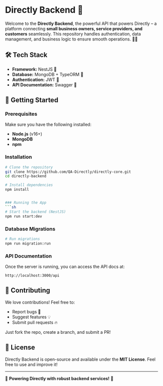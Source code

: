 # Directly Backend 🚀

Welcome to the **Directly Backend**, the powerful API that powers Directly – a platform connecting **small business owners, service providers, and customers** seamlessly. This repository handles authentication, data management, and business logic to ensure smooth operations. 🏪🔗

## 🛠️ Tech Stack
- **Framework:** NestJS 🚀
- **Database:** MongoDB + TypeORM 🐘
- **Authentication:** JWT 🔑
- **API Documentation:** Swagger 📜

## 🚀 Getting Started

### Prerequisites
Make sure you have the following installed:
- **Node.js** (v16+)
- **MongoDB**
-  **npm**

### Installation
```sh
# Clone the repository
git clone https://github.com/QA-Directly/directly-core.git
cd directly-backend

# Install dependencies
npm install  


### Running the App
```sh
# Start the backend (NestJS)
npm run start:dev  
```

### Database Migrations
```sh
# Run migrations
npm run migration:run  
```

### API Documentation
Once the server is running, you can access the API docs at:
```
http://localhost:3000/api
```

## 📌 Contributing
We love contributions! Feel free to:
- Report bugs 🐛
- Suggest features 💡
- Submit pull requests 🔥

Just fork the repo, create a branch, and submit a PR!

## 📜 License
Directly Backend is open-source and available under the **MIT License**. Feel free to use and improve it!

---
🌟 **Powering Directly with robust backend services!** 🌟

